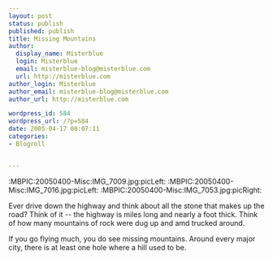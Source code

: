 ```yaml
---
layout: post
status: publish
published: publish
title: Missing Mountains
author:
  display_name: Misterblue
  login: Misterblue
  email: misterblue-blog@misterblue.com
  url: http://misterblue.com
author_login: Misterblue
author_email: misterblue-blog@misterblue.com
author_url: http://misterblue.com

wordpress_id: 584
wordpress_url: /?p=584
date: 2005-04-17 08:07:11
categories:
- Blogroll


---
```

:MBPIC:20050400-Misc:IMG_7009.jpg:picLeft:
:MBPIC:20050400-Misc:IMG_7016.jpg:picLeft:
:MBPIC:20050400-Misc:IMG_7053.jpg:picRight:
<p>
    Ever drive down the highway and think about all the
    stone that makes up the road?
    Think of it -- the highway is miles long and nearly
    a foot thick.
    Think of how many mountains of rock were dug up and
    amd trucked around.
</p>
<p>
    If you go flying much, you do see missing mountains.
    Around every major city, there is at least one
    hole where a hill used to be.
</p>


